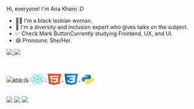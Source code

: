 Hi, everyone! I'm Ana Kharo :D

- 🏳️‍🌈 I'm a black lesbian woman.
- 💬 I'm a diversity and inclusion expert who gives talks on the subject.
- ✅ Check Mark ButtonCurrently studying Frontend, UX, and UI.
- 😄 Pronouns: She/Her.

<div>
  <a href="https://www.linkedin.com/in/anakharo/">
  <img height="180em" src="https://github-readme-stats.vercel.app/api?username=ana-kharo&show_icons=true&theme=tokyonight"/>
  <img height="180em" src="https://github-readme-stats.vercel.app/api/top-langs/?username=ana-kharo&layout=compact"/>
 </div>

 ##

 <div style="display: inline_block"><br>
  <img align="center" alt="ana-js" height="30" width="40" 
    src="https://cdn.jsdelivr.net/gh/devicons/devicon/icons/javascript/javascript-plain.svg" />
  <img align="center" alt="Rafa-React" height="30" width="40" src="https://raw.githubusercontent.com/devicons/devicon/master/icons/react/react-original.svg">
  <img align="center" alt="Rafa-HTML" height="30" width="40" src="https://raw.githubusercontent.com/devicons/devicon/master/icons/html5/html5-original.svg">
  <img align="center" alt="Rafa-CSS" height="30" width="40" src="https://raw.githubusercontent.com/devicons/devicon/master/icons/css3/css3-original.svg">
  <img align="center" alt="ana-Python" height="30" width="40" src="https://raw.githubusercontent.com/devicons/devicon/master/icons/python/python-original.svg">
</div>

 ##

 <div>
  <a href="https://instagram.com/anakharo" target="_blank"><img src="https://img.shields.io/badge/-Instagram-%23E4405F?style=for-the-badge&logo=instagram&logoColor=white" target="_blank"></a>
  <a href = "mailto:devkharo@gmail.com"><img src="https://img.shields.io/badge/-Gmail-%23333?style=for-the-badge&logo=gmail&logoColor=white" target="_blank"></a>
  <a href=""https://www.linkedin.com/in/anakharo/"" target="_blank"><img src="https://img.shields.io/badge/-LinkedIn-%230077B5?style=for-the-badge&logo=linkedin&logoColor=white" target="_blank"></a> 
 </div>

